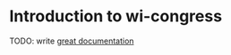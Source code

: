 # Introduction to wi-congress

TODO: write [great documentation](http://jacobian.org/writing/great-documentation/what-to-write/)
